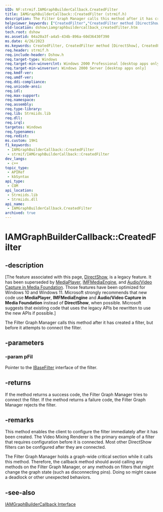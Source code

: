 ```yaml
---
UID: NF:strmif.IAMGraphBuilderCallback.CreatedFilter
title: IAMGraphBuilderCallback::CreatedFilter (strmif.h)
description: The Filter Graph Manager calls this method after it has created a filter, but before it attempts to connect the filter.
helpviewer_keywords: ["CreatedFilter","CreatedFilter method [DirectShow]","CreatedFilter method [DirectShow]","IAMGraphBuilderCallback interface","IAMGraphBuilderCallback interface [DirectShow]","CreatedFilter method","IAMGraphBuilderCallback.CreatedFilter","IAMGraphBuilderCallback::CreatedFilter","IAMGraphBuilderCallbackCreatedFilter","dshow.iamgraphbuildercallback_createdfilter","strmif/IAMGraphBuilderCallback::CreatedFilter"]
old-location: dshow\iamgraphbuildercallback_createdfilter.htm
tech.root: dshow
ms.assetid: 04a20a3f-a4a5-434b-896a-60d36430f390
ms.date: 4/26/2023
ms.keywords: CreatedFilter, CreatedFilter method [DirectShow], CreatedFilter method [DirectShow],IAMGraphBuilderCallback interface, IAMGraphBuilderCallback interface [DirectShow],CreatedFilter method, IAMGraphBuilderCallback.CreatedFilter, IAMGraphBuilderCallback::CreatedFilter, IAMGraphBuilderCallbackCreatedFilter, dshow.iamgraphbuildercallback_createdfilter, strmif/IAMGraphBuilderCallback::CreatedFilter
req.header: strmif.h
req.include-header: Dshow.h
req.target-type: Windows
req.target-min-winverclnt: Windows 2000 Professional [desktop apps only]
req.target-min-winversvr: Windows 2000 Server [desktop apps only]
req.kmdf-ver: 
req.umdf-ver: 
req.ddi-compliance: 
req.unicode-ansi: 
req.idl: 
req.max-support: 
req.namespace: 
req.assembly: 
req.type-library: 
req.lib: Strmiids.lib
req.dll: 
req.irql: 
targetos: Windows
req.typenames: 
req.redist: 
ms.custom: 19H1
f1_keywords:
 - IAMGraphBuilderCallback::CreatedFilter
 - strmif/IAMGraphBuilderCallback::CreatedFilter
dev_langs:
 - c++
topic_type:
 - APIRef
 - kbSyntax
api_type:
 - COM
api_location:
 - Strmiids.lib
 - Strmiids.dll
api_name:
 - IAMGraphBuilderCallback.CreatedFilter
archived: true
---
```


# IAMGraphBuilderCallback::CreatedFilter


## -description

\[The feature associated with this page, [DirectShow](/windows/win32/directshow/directshow), is a legacy feature. It has been superseded by [MediaPlayer](/uwp/api/Windows.Media.Playback.MediaPlayer), [IMFMediaEngine](/windows/win32/api/mfmediaengine/nn-mfmediaengine-imfmediaengine), and [Audio/Video Capture in Media Foundation](/windows/win32/medfound/audio-video-capture-in-media-foundation). Those features have been optimized for Windows 10 and Windows 11. Microsoft strongly recommends that new code use **MediaPlayer**, **IMFMediaEngine** and **Audio/Video Capture in Media Foundation** instead of **DirectShow**, when possible. Microsoft suggests that existing code that uses the legacy APIs be rewritten to use the new APIs if possible.\]

The Filter Graph Manager calls this method after it has created a filter, but before it attempts to connect the filter.

## -parameters

### -param pFil

Pointer to the <a href="/windows/desktop/api/strmif/nn-strmif-ibasefilter">IBaseFilter</a> interface of the filter.

## -returns

If the method returns a success code, the Filter Graph Manager tries to connect the filter. If the method returns a failure code, the Filter Graph Manager rejects the filter.

## -remarks

This method enables the client to configure the filter immediately after it has been created. The Video Mixing Renderer is the primary example of a filter that requires configuration before it is connected. Most other DirectShow filters can be configured after they are connected.

The Filter Graph Manager holds a graph-wide critical section while it calls this method. Therefore, the callback method should avoid calling any methods on the Filter Graph Manager, or any methods on filters that might change the graph state (such as disconnecting pins). Doing so might cause a deadlock or other unexpected behaviors.

## -see-also

<a href="/windows/desktop/api/strmif/nn-strmif-iamgraphbuildercallback">IAMGraphBuilderCallback Interface</a>